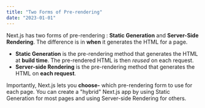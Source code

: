 ```yaml
---
title: "Two Forms of Pre-rendering"
date: "2023-01-01"
---
```


Next.js has two forms of pre-rendering : **Static Generation** and **Server-Side Rendering**. The difference is in **when** it generates the HTML for a page.

- **Static Generation** is the pre-rendering method that generates the HTML at **build time**. The pre-rendered HTML is then _reused_ on each request.
- **Server-side Rendering** is the pre-rendering method that generates the HTML on **each request**.

Importantly, Next.js lets you **choose-** which pre-rendering form to use for each page. You can create a "hybrid" Next.js app by using Static Generation for most pages and using Server-side Rendering for others.
